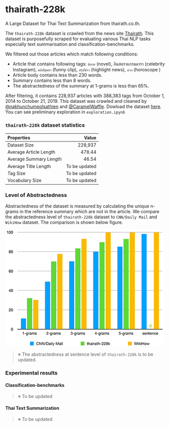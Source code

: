 # thairath-228k
A Large Dataset for Thai Text Summarization from thairath.co.th.

The `thairath-228k` dataset is crawled from the news site [Thairath](https://www.thairath.co.th/home "Thairath"). This dataset is purposefully scraped for evaluating various Thai NLP tasks especially text summarisation and classification-benchmarks.

We filtered out those articles which match following conditions:
- Article that contains following tags: `นิยาย` (novel), อินสตราแกรมดารา (celebrity Instagram), `คลิปสุดฮา` (funny clip), `สรุปข่าว` (highlight news), `ดวง` (horoscope )
- Article body contains less than 230 words.
- Summary contains less than 8 words.
- The abstractedness of the summary at 1-grams is less than 65%. 

After filtering, it contains 228,937 articles with 388,383 tags from October 1, 2014 to October 21, 2019. This dataset was crawled and cleaned by [@nakhunchumpolsathien](https://github.com/nakhunchumpolsathien) and [@CaramelWaffle](https://github.com/caramelWaffle). Dowload the dataset [here](https://drive.google.com/file/d/1IUoKGFjGF4hxnAQ19-l12zAXTmw0V4s7/view?usp=sharing). You can see preliminary exploration in `exploration.ipynb`

### `thairath-228k` dataset statistics

| Properties     | Value |
| :--------- | -----:|
| Dataset Size  | 228,937 |
| Average Article Length     |   478.44 |
| Average Summary Length     |    46.54 |
| Average Title Length |      To be updated    |
| Tag Size |  To be updated  |
| Vocabulary Size | To be updated |
### Level of Abstractedness
Abstractedness of the dataset is measured by calculating the unique n-grams in the reference summary which are not in the article. We compare the abstractedness level of `thairath-228k` dataset to `CNN/Daily Mail` and `WikiHow` dataset. The comparison is shown below figure.

![](data/comparison.png)

> ※ The abstractedness at sentence level of `thairath-228k` is to be updated.
### Experimental results

#### Classification-benchmarks
 >※ To be updated 
#### Thai Text Summarization
 >※ To be updated 